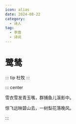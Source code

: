 ```yaml
---
icon: alias
date: 2024-08-22
category:
  - 诗人
tag:
  - 李唐
  - 诗词
---
```


# 鹭鸶

<!-- more -->

::: tip
杜牧
:::


::: center 

雪衣雪发青玉嘴，群捕鱼儿溪影中。

惊飞远映碧山去，一树梨花落晚风。

:::